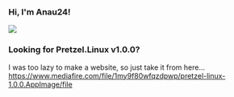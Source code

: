### Hi, I'm Anau24!

<img src="https://github-readme-stats.vercel.app/api?username=filStefan&show_icons=true&hide_border=true&theme=radical" />

### Looking for Pretzel.Linux v1.0.0?
I was too lazy to make a website, so just take it from here... https://www.mediafire.com/file/1my9f80wfqzdpwp/pretzel-linux-1.0.0.AppImage/file
